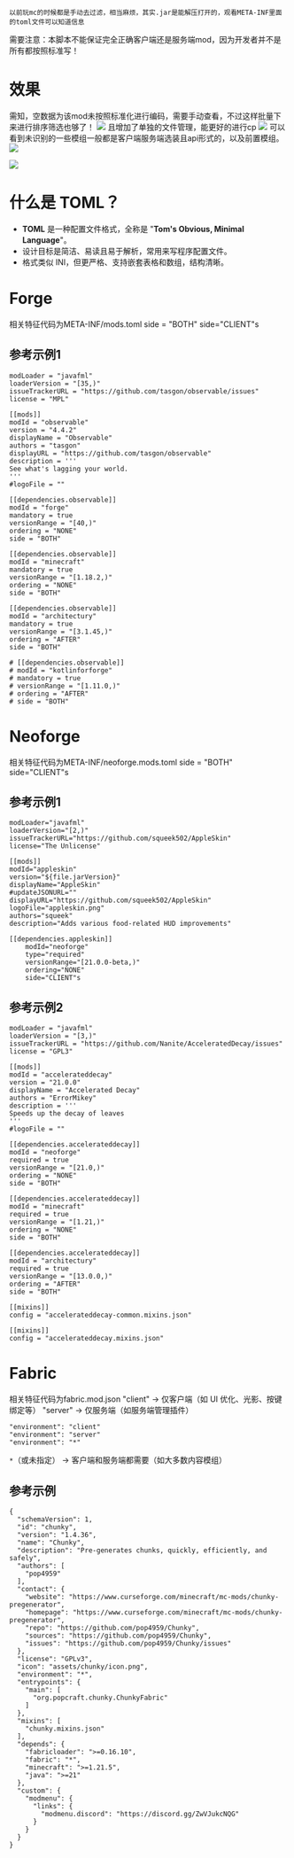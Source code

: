 `以前玩mc的时候都是手动去过滤，相当麻烦，其实.jar是能解压打开的，观看META-INF里面的toml文件可以知道信息`

需要注意：本脚本不能保证完全正确客户端还是服务端mod，因为开发者并不是所有都按照标准写！
# 效果
需知，空数据为该mod未按照标准化进行编码，需要手动查看，不过这样批量下来进行排序筛选也够了！
![](images/Pasted%20image%2020250516005228.png)
且增加了单独的文件管理，能更好的进行cp
![](images/Pasted%20image%2020250516010501.png)
可以看到未识别的一些模组一般都是客户端服务端选装且api形式的，以及前置模组。
![](images/Pasted%20image%2020250516010519.png)

![](images/Pasted%20image%2020250516010416.png)
# 什么是 TOML？
- **TOML** 是一种配置文件格式，全称是 "**Tom's Obvious, Minimal Language**"。
- 设计目标是简洁、易读且易于解析，常用来写程序配置文件。
- 格式类似 INI，但更严格、支持嵌套表格和数组，结构清晰。

# Forge
相关特征代码为META-INF/mods.toml
side = "BOTH"
side="CLIENT"s
## 参考示例1
```
modLoader = "javafml"
loaderVersion = "[35,)"
issueTrackerURL = "https://github.com/tasgon/observable/issues"
license = "MPL"

[[mods]]
modId = "observable"
version = "4.4.2"
displayName = "Observable"
authors = "tasgon"
displayURL = "https://github.com/tasgon/observable"
description = '''
See what's lagging your world.
'''
#logoFile = ""

[[dependencies.observable]]
modId = "forge"
mandatory = true
versionRange = "[40,)"
ordering = "NONE"
side = "BOTH"

[[dependencies.observable]]
modId = "minecraft"
mandatory = true
versionRange = "[1.18.2,)"
ordering = "NONE"
side = "BOTH"

[[dependencies.observable]]
modId = "architectury"
mandatory = true
versionRange = "[3.1.45,)"
ordering = "AFTER"
side = "BOTH"

# [[dependencies.observable]]
# modId = "kotlinforforge"
# mandatory = true
# versionRange = "[1.11.0,)"
# ordering = "AFTER"
# side = "BOTH"

```
# Neoforge
相关特征代码为META-INF/neoforge.mods.toml
side = "BOTH"
side="CLIENT"s
## 参考示例1
```
modLoader="javafml"
loaderVersion="[2,)"
issueTrackerURL="https://github.com/squeek502/AppleSkin"
license="The Unlicense"

[[mods]]
modId="appleskin"
version="${file.jarVersion}"
displayName="AppleSkin"
#updateJSONURL=""
displayURL="https://github.com/squeek502/AppleSkin"
logoFile="appleskin.png"
authors="squeek"
description="Adds various food-related HUD improvements"

[[dependencies.appleskin]]
    modId="neoforge"
    type="required"
    versionRange="[21.0.0-beta,)"
    ordering="NONE"
    side="CLIENT"s
```
## 参考示例2
```
modLoader = "javafml"
loaderVersion = "[3,)"
issueTrackerURL = "https://github.com/Nanite/AcceleratedDecay/issues"
license = "GPL3"

[[mods]]
modId = "accelerateddecay"
version = "21.0.0"
displayName = "Accelerated Decay"
authors = "ErrorMikey"
description = '''
Speeds up the decay of leaves
'''
#logoFile = ""

[[dependencies.accelerateddecay]]
modId = "neoforge"
required = true
versionRange = "[21.0,)"
ordering = "NONE"
side = "BOTH"

[[dependencies.accelerateddecay]]
modId = "minecraft"
required = true
versionRange = "[1.21,)"
ordering = "NONE"
side = "BOTH"

[[dependencies.accelerateddecay]]
modId = "architectury"
required = true
versionRange = "[13.0.0,)"
ordering = "AFTER"
side = "BOTH"

[[mixins]]
config = "accelerateddecay-common.mixins.json"

[[mixins]]
config = "accelerateddecay.mixins.json"

```
# Fabric
相关特征代码为fabric.mod.json
"client" → 仅客户端（如 UI 优化、光影、按键绑定等）
"server" → 仅服务端（如服务端管理插件）
```
"environment": "client"
"environment": "server"
"environment": "*"
```
`*`（或未指定） → 客户端和服务端都需要（如大多数内容模组）
## 参考示例
```
{
  "schemaVersion": 1,
  "id": "chunky",
  "version": "1.4.36",
  "name": "Chunky",
  "description": "Pre-generates chunks, quickly, efficiently, and safely",
  "authors": [
    "pop4959"
  ],
  "contact": {
    "website": "https://www.curseforge.com/minecraft/mc-mods/chunky-pregenerator",
    "homepage": "https://www.curseforge.com/minecraft/mc-mods/chunky-pregenerator",
    "repo": "https://github.com/pop4959/Chunky",
    "sources": "https://github.com/pop4959/Chunky",
    "issues": "https://github.com/pop4959/Chunky/issues"
  },
  "license": "GPLv3",
  "icon": "assets/chunky/icon.png",
  "environment": "*",
  "entrypoints": {
    "main": [
      "org.popcraft.chunky.ChunkyFabric"
    ]
  },
  "mixins": [
    "chunky.mixins.json"
  ],
  "depends": {
    "fabricloader": ">=0.16.10",
    "fabric": "*",
    "minecraft": ">=1.21.5",
    "java": ">=21"
  },
  "custom": {
    "modmenu": {
      "links": {
        "modmenu.discord": "https://discord.gg/ZwVJukcNQG"
      }
    }
  }
}

```

